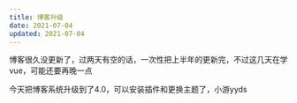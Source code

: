 ```yaml
---
title: 博客升级
date: 2021-07-04
updated: 2021-07-04
---
```


博客很久没更新了，过两天有空的话，一次性把上半年的更新完，不过这几天在学vue，可能还要再晚一点

今天把博客系统升级到了4.0，可以安装插件和更换主题了，小游yyds
